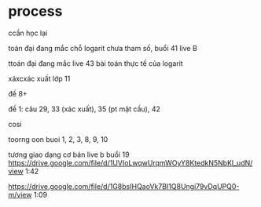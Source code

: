 # process

ccần học lại 

toán đại đang mắc chỗ logarit chưa tham số, buổi 41 live B 

ttoán đại đang mắc live 43 bài toán thực tế của logarit


xáxcxác xuất lớp 11

đề 8+ 

đề 1: câu 29, 33 (xác xuất), 35 (pt mặt cầu), 42

cosi

toorng oon 
buoi 1, 2, 3, 8, 9, 10

tương giao dạng cơ bản live b buổi 19
https://drive.google.com/file/d/1UVIoLwqwUrqmWOyY8KtedkN5NbKl_udN/view 1:42

https://drive.google.com/file/d/1G8bsIHQaoVk7BI1Q8Ungi79vDqUPQ0-m/view 1:09